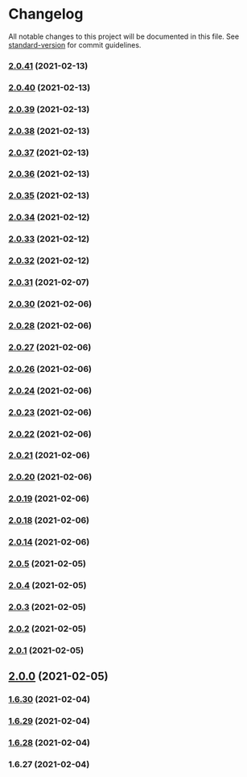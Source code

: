 # Changelog

All notable changes to this project will be documented in this file. See [standard-version](https://github.com/conventional-changelog/standard-version) for commit guidelines.

### [2.0.41](https://github.com/yegobox/flipper/compare/v2.0.40...v2.0.41) (2021-02-13)

### [2.0.40](https://github.com/yegobox/flipper/compare/v2.0.39...v2.0.40) (2021-02-13)

### [2.0.39](https://github.com/yegobox/flipper/compare/v2.0.38...v2.0.39) (2021-02-13)

### [2.0.38](https://github.com/yegobox/flipper/compare/v2.0.37...v2.0.38) (2021-02-13)

### [2.0.37](https://github.com/yegobox/flipper/compare/v2.0.36...v2.0.37) (2021-02-13)

### [2.0.36](https://github.com/yegobox/flipper/compare/v2.0.35...v2.0.36) (2021-02-13)

### [2.0.35](https://github.com/yegobox/flipper/compare/v2.0.34...v2.0.35) (2021-02-13)

### [2.0.34](https://github.com/yegobox/flipper/compare/v2.0.33...v2.0.34) (2021-02-12)

### [2.0.33](https://github.com/yegobox/flipper/compare/v2.0.32...v2.0.33) (2021-02-12)

### [2.0.32](https://github.com/yegobox/flipper/compare/v2.0.31...v2.0.32) (2021-02-12)

### [2.0.31](https://github.com/yegobox/flipper/compare/v2.0.30...v2.0.31) (2021-02-07)

### [2.0.30](https://github.com/yegobox/flipper/compare/v2.0.28...v2.0.30) (2021-02-06)

### [2.0.28](https://github.com/yegobox/flipper/compare/v2.0.27...v2.0.28) (2021-02-06)

### [2.0.27](https://github.com/yegobox/flipper/compare/v2.0.26...v2.0.27) (2021-02-06)

### [2.0.26](https://github.com/yegobox/flipper/compare/v2.0.24...v2.0.26) (2021-02-06)

### [2.0.24](https://github.com/yegobox/flipper/compare/v2.0.23...v2.0.24) (2021-02-06)

### [2.0.23](https://github.com/yegobox/flipper/compare/v2.0.22...v2.0.23) (2021-02-06)

### [2.0.22](https://github.com/yegobox/flipper/compare/v2.0.21...v2.0.22) (2021-02-06)

### [2.0.21](https://github.com/yegobox/flipper/compare/v2.0.20...v2.0.21) (2021-02-06)

### [2.0.20](https://github.com/yegobox/flipper/compare/v2.0.19...v2.0.20) (2021-02-06)

### [2.0.19](https://github.com/yegobox/flipper/compare/v2.0.18...v2.0.19) (2021-02-06)

### [2.0.18](https://github.com/yegobox/flipper/compare/v2.0.14...v2.0.18) (2021-02-06)

### [2.0.14](https://github.com/yegobox/flipper/compare/v2.0.5...v2.0.14) (2021-02-06)

### [2.0.5](https://github.com/yegobox/flipper/compare/v2.0.4...v2.0.5) (2021-02-05)

### [2.0.4](https://github.com/yegobox/flipper/compare/v2.0.3...v2.0.4) (2021-02-05)

### [2.0.3](https://github.com/yegobox/flipper/compare/v2.0.2...v2.0.3) (2021-02-05)

### [2.0.2](https://github.com/yegobox/flipper/compare/v2.0.1...v2.0.2) (2021-02-05)

### [2.0.1](https://github.com/yegobox/flipper/compare/v2.0.0...v2.0.1) (2021-02-05)

## [2.0.0](https://github.com/yegobox/flipper/compare/v1.6.30...v2.0.0) (2021-02-05)

### [1.6.30](https://github.com/yegobox/flipper/compare/v1.6.29...v1.6.30) (2021-02-04)

### [1.6.29](https://github.com/yegobox/flipper/compare/v1.6.28...v1.6.29) (2021-02-04)

### [1.6.28](https://github.com/yegobox/flipper/compare/v1.6.27...v1.6.28) (2021-02-04)

### 1.6.27 (2021-02-04)
